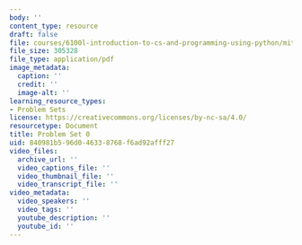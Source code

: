 ```yaml
---
body: ''
content_type: resource
draft: false
file: courses/6100l-introduction-to-cs-and-programming-using-python/mit6_100l_f22_ps0.pdf
file_size: 305328
file_type: application/pdf
image_metadata:
  caption: ''
  credit: ''
  image-alt: ''
learning_resource_types:
- Problem Sets
license: https://creativecommons.org/licenses/by-nc-sa/4.0/
resourcetype: Document
title: Problem Set 0
uid: 840981b5-96d0-4633-8768-f6ad92afff27
video_files:
  archive_url: ''
  video_captions_file: ''
  video_thumbnail_file: ''
  video_transcript_file: ''
video_metadata:
  video_speakers: ''
  video_tags: ''
  youtube_description: ''
  youtube_id: ''
---
```

